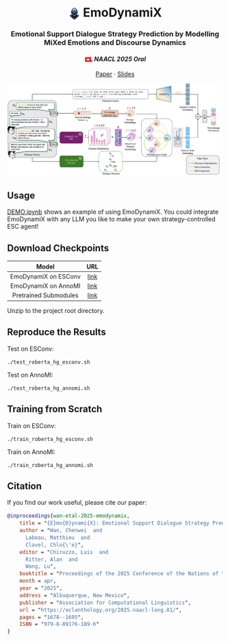 <p align="center">
  <h1 align="center"><img src="img/logo.png" alt="Logo" style="height:1em; vertical-align:middle;"> EmoDynamiX</h1>
  <h3 align="center">Emotional Support Dialogue Strategy Prediction by Modelling MiXed Emotions and Discourse Dynamics</h3>
  <h4 align="center"><img src="img/acl-logo.png" alt="ACL Logo" style="height:1em; vertical-align:middle;"> <i>NAACL 2025 Oral</i></h4>
  <p align="center">  
    <a href="https://aclanthology.org/2025.naacl-long.81/">Paper</a>
    ·
    <a href="https://github.com/cw-wan/EmoDynamiX-v2/blob/master/Slides.pdf">Slides</a>
  </p>
</p>

![](img/architecture.jpg)

## Usage

[DEMO.ipynb](DEMO.ipynb) shows an example of using EmoDynamiX. You could integrate EmoDynamiX with any LLM you like to make your own strategy-controlled ESC agent!

## Download Checkpoints

|              Model               |                                                                                        URL                                                                                        |
|:--------------------------------:|:---------------------------------------------------------------------------------------------------------------------------------------------------------------------------------:|
|       EmoDynamiX on ESConv       |                                           [link](https://drive.google.com/file/d/1pbBH5pbw5bY-35avobkdzqi0gv_bL_pn/view?usp=drive_link)                                           |
|       EmoDynamiX on AnnoMI       |                                           [link](https://drive.google.com/file/d/1VWhx9xoC7L9roSPeP9hvXjGlyjzs-kY5/view?usp=drive_link)                                           |
| Pretrained Submodules | [link](https://drive.google.com/file/d/1KNsoWp1FjdMnrCVWiONRb6w4QUpzGuyP/view?usp=drive_link) |

Unzip to the project root directory.

## Reproduce the Results

Test on ESConv:

```shell
./test_roberta_hg_esconv.sh
```

Test on AnnoMI:

```shell
./test_roberta_hg_annomi.sh
```

## Training from Scratch

Train on ESConv:

```shell
./train_roberta_hg_esconv.sh
```

Train on AnnoMI:

```shell
./train_roberta_hg_annomi.sh
```

## Citation

If you find our work useful, please cite our paper:

```bibtex
@inproceedings{wan-etal-2025-emodynamix,
    title = "{E}mo{D}ynami{X}: Emotional Support Dialogue Strategy Prediction by Modelling {M}i{X}ed Emotions and Discourse Dynamics",
    author = "Wan, Chenwei  and
      Labeau, Matthieu  and
      Clavel, Chlo{\'e}",
    editor = "Chiruzzo, Luis  and
      Ritter, Alan  and
      Wang, Lu",
    booktitle = "Proceedings of the 2025 Conference of the Nations of the Americas Chapter of the Association for Computational Linguistics: Human Language Technologies (Volume 1: Long Papers)",
    month = apr,
    year = "2025",
    address = "Albuquerque, New Mexico",
    publisher = "Association for Computational Linguistics",
    url = "https://aclanthology.org/2025.naacl-long.81/",
    pages = "1678--1695",
    ISBN = "979-8-89176-189-6"
}
```
